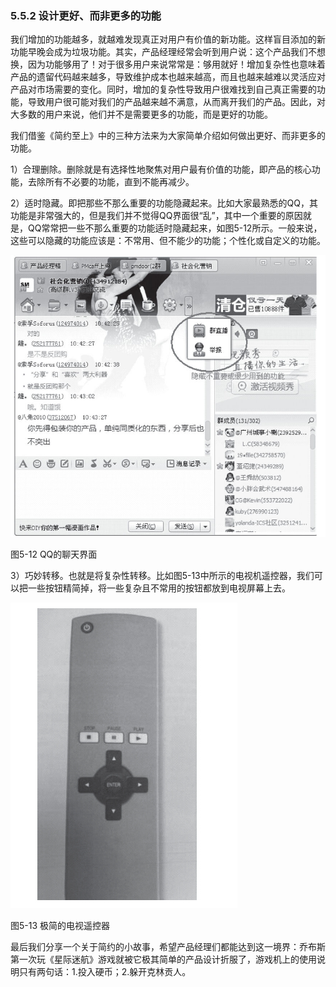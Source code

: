 ### 5.5.2 设计更好、而非更多的功能

我们增加的功能越多，就越难发现真正对用户有价值的新功能。这样盲目添加的新功能早晚会成为垃圾功能。其实，产品经理经常会听到用户说：这个产品我们不想换，因为功能够用了！对于很多用户来说常常是：够用就好！增加复杂性也意味着产品的遗留代码越来越多，导致维护成本也越来越高，而且也越来越难以灵活应对产品对市场需要的变化。同时，增加的复杂性导致用户很难找到自己真正需要的功能，导致用户很可能对我们的产品越来越不满意，从而离开我们的产品。因此，对大多数的用户来说，他们并不是需要更多的功能，而是更好的功能。

我们借鉴《简约至上》中的三种方法来为大家简单介绍如何做出更好、而非更多的功能。

1）合理删除。删除就是有选择性地聚焦对用户最有价值的功能，即产品的核心功能，去除所有不必要的功能，直到不能再减少。

2）适时隐藏。即把那些不那么重要的功能隐藏起来。比如大家最熟悉的QQ，其功能是非常强大的，但是我们并不觉得QQ界面很“乱”，其中一个重要的原因就是，QQ常常把一些不那么重要的功能适时隐藏起来，如图5-12所示。一般来说，这些可以隐藏的功能应该是：不常用、但不能少的功能；个性化或自定义的功能。

![](images/image01474_jpeg)

图5-12 QQ的聊天界面

3）巧妙转移。也就是将复杂性转移。比如图5-13中所示的电视机遥控器，我们可以把一些按钮精简掉，将一些复杂且不常用的按钮都放到电视屏幕上去。

![](images/image01475_jpeg)

图5-13 极简的电视遥控器

最后我们分享一个关于简约的小故事，希望产品经理们都能达到这一境界：乔布斯第一次玩《星际迷航》游戏就被它极其简单的产品设计折服了，游戏机上的使用说明只有两句话：1.投入硬币；2.躲开克林贡人。
